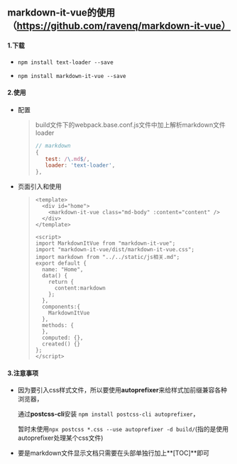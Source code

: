 ## markdown-it-vue的使用（https://github.com/ravenq/markdown-it-vue）

#### 1.下载

- `npm install text-loader --save`

- `npm install markdown-it-vue --save`

#### 2.使用

* 配置

  > build文件下的webpack.base.conf.js文件中加上解析markdown文件loader
  >
  > ```javascript
  > // markdown
  > {
  >    test: /\.md$/,
  >    loader: 'text-loader',
  > },
  > ```
  >
  > 

* 页面引入和使用

  > ```vue
  > <template>
  >   <div id="home">
  >     <markdown-it-vue class="md-body" :content="content" />
  >   </div>
  > </template>
  > 
  > <script>
  > import MarkdownItVue from "markdown-it-vue";
  > import "markdown-it-vue/dist/markdown-it-vue.css";
  > import markdown from "../../static/js相关.md";
  > export default {
  >   name: "Home",
  >   data() {
  >     return {
  >       content:markdown
  >     };
  >   },
  >   components:{
  >     MarkdownItVue
  >   },
  >   methods: {
  >   },
  >   computed: {},
  >   created() {}
  > };
  > </script>
  > ```
  >
  > 

#### 3.注意事项

* 因为要引入css样式文件，所以要使用**autoprefixer**来给样式加前缀兼容各种浏览器，

  通过**postcss-cli**安装 `npm install postcss-cli autoprefixer`，

  暂时未使用`npx postcss *.css --use autoprefixer -d build/`(指的是使用autoprefixer处理某个css文件)

* 要是markdown文件显示文档只需要在头部单独行加上**[TOC]**即可